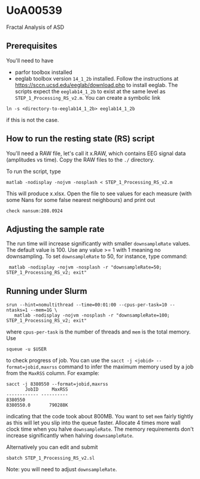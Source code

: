 # UoA00539
Fractal Analysis of ASD

## Prerequisites

You'll need to have

 * parfor toolbox installed
 * eeglab toolbox version `14_1_2b` installed. Follow the instructions at https://sccn.ucsd.edu/eeglab/download.php to install eeglab. The scripts expect the `eeglab14_1_2b` to exist at the same level as `STEP_1_Processing_RS_v2.m`. You can create a symbolic link
```
ln -s <directory-to-eeglab14_1_2b> eeglab14_1_2b
``` 
if this is not the case.

## How to run the resting state (RS) script 

You'll need a RAW file, let's call it x.RAW, which contains EEG signal data (amplitudes vs time). Copy the RAW files to the `./` directory. 

To run the script, type
```
matlab -nodisplay -nojvm -nosplash < STEP_1_Processing_RS_v2.m
```
This will produce x.xlsx. Open the file to see values for each measure (with some Nans for some false nearest neighbours)
and print out 
```
check nansum:208.0924
```

## Adjusting the sample rate

The run time will increase significantly with smaller `downsampleRate` values. The default value is 100. Use any value >= 1 with 1 meaning
no downsampling. To set `downsampleRate` to 50, for instance, type command:
```
 matlab -nodisplay -nojvm -nosplash -r "downsampleRate=50; STEP_1_Processing_RS_v2; exit"
``` 

## Running under Slurm 

```
srun --hint=nomultithread --time=00:01:00 --cpus-per-task=10 --ntasks=1 --mem=1G \
   matlab -nodisplay -nojvm -nosplash -r "downsampleRate=100; STEP_1_Processing_RS_v2; exit"
```
where `cpus-per-task` is the number of threads and `mem` is the total memory. Use
```
squeue -u $USER
```
to check progress of job.
You can use the `sacct -j <jobid> --format=jobid,maxrss` command to infer the maximum memory used by a job from the `MaxRSS` column. 
For example:
```
sacct -j 8380550 --format=jobid,maxrss
       JobID     MaxRSS 
------------ ---------- 
8380550                 
8380550.0       790288K
```
indicating that the code took about 800MB. You want to set `mem` fairly tightly as this will let you slip into the queue faster. Allocate 4 times more wall clock time when you halve `downsampleRate`. The memory requirements don't increase significantly when halving `downsampleRate`. 

Alternatively you can edit and submit
```
sbatch STEP_1_Processing_RS_v2.sl
```
Note: you will need to adjust `downsampleRate`.
 
